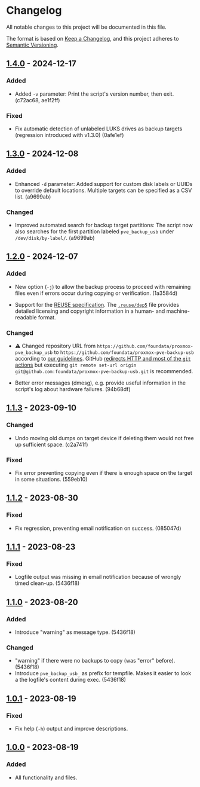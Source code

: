 # Changelog

All notable changes to this project will be documented in this file.

The format is based on [Keep a Changelog](https://keepachangelog.com/en/1.0.0/),
and this project adheres to [Semantic Versioning](https://semver.org/spec/v2.0.0.html).


## [1.4.0] - 2024-12-17

### Added

- Added `-v` parameter: Print the script's version number, then exit. (c72ac68, ae1f2ff)

### Fixed

- Fix automatic detection of unlabeled LUKS drives as backup targets (regression introduced with v1.3.0) (0afe1ef)


## [1.3.0] - 2024-12-08

### Added

- Enhanced `-d` parameter: Added support for custom disk labels or UUIDs to override default locations. Multiple targets can be specified as a CSV list. (a9699ab)

### Changed

- Improved automated search for backup target partitions: The script now also searches for the first partition labeled `pve_backup_usb` under `/dev/disk/by-label/`. (a9699ab)


## [1.2.0] - 2024-12-07

### Added

- New option (`-j`) to allow the backup process to proceed with remaining files even if errors occur during copying or verification. (1a3584d)

- Support for the [REUSE specification](https://reuse.software/spec/). The [`.reuse/dep5`](.reuse/dep5) file provides detailed licensing and copyright information in a human- and machine-readable format.

### Changed

- ⚠️ Changed repository URL from `https://github.com/foundata/proxmox-pve_backup_usb` to `https://github.com/foundata/proxmox-pve-backup-usb` according to [our guidelines](https://github.com/foundata/guidelines/blob/master/git-repository-naming.md). GitHub [redirects HTTP and most of the `git` actions](https://docs.github.com/en/repositories/creating-and-managing-repositories/renaming-a-repository) but executing `git remote set-url origin git@github.com:foundata/proxmox-pve-backup-usb.git` is recommended.

- Better error messages (dmesg), e.g. provide useful information in the script's log about hardware failures. (94b68df)


## [1.1.3] - 2023-09-10

### Changed

- Undo moving old dumps on target device if deleting them would not free up sufficient space. (c2a741f)

### Fixed

- Fix error preventing copying even if there is enough space on the target in some situations. (559eb10)


## [1.1.2] - 2023-08-30

### Fixed

- Fix regression, preventing email notification on success. (085047d)


## [1.1.1] - 2023-08-23

### Fixed

- Logfile output was missing in email notification because of wrongly timed clean-up. (5436f18)


## [1.1.0] - 2023-08-20

### Added

- Introduce "warning" as message type. (5436f18)

### Changed

- "warning" if there were no backups to copy (was "error" before). (5436f18)
- Introduce `pve_backup_usb_` as prefix for tempfile. Makes it easier to look a the logfile's content during exec. (5436f18)


## [1.0.1] - 2023-08-19

### Fixed

- Fix help (`-h`) output and improve descriptions.


## [1.0.0] - 2023-08-19

### Added

- All functionality and files.


[unreleased]: https://github.com/foundata/proxmox-pve-backup-usb/compare/v1.4.0...HEAD
[1.4.0]: https://github.com/foundata/proxmox-pve-backup-usb/releases/tag/v1.4.0
[1.3.0]: https://github.com/foundata/proxmox-pve-backup-usb/releases/tag/v1.3.0
[1.2.0]: https://github.com/foundata/proxmox-pve-backup-usb/releases/tag/v1.2.0
[1.1.3]: https://github.com/foundata/proxmox-pve-backup-usb/releases/tag/v1.1.3
[1.1.2]: https://github.com/foundata/proxmox-pve-backup-usb/releases/tag/v1.1.2
[1.1.1]: https://github.com/foundata/proxmox-pve-backup-usb/releases/tag/v1.1.1
[1.1.0]: https://github.com/foundata/proxmox-pve-backup-usb/releases/tag/v1.1.0
[1.0.1]: https://github.com/foundata/proxmox-pve-backup-usb/releases/tag/v1.0.1
[1.0.0]: https://github.com/foundata/proxmox-pve-backup-usb/releases/tag/v1.0.0
